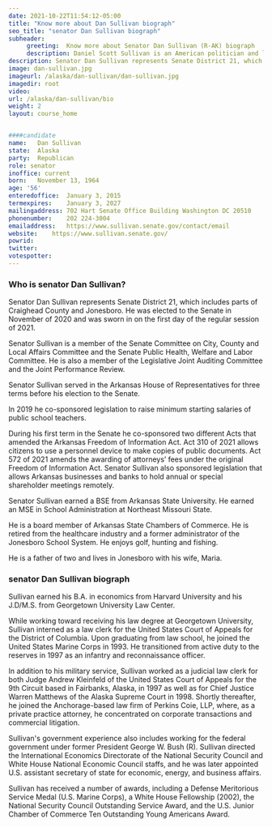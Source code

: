 ```yaml
---
date: 2021-10-22T11:54:12-05:00
title: "Know more about Dan Sullivan biograph"
seo_title: "senator Dan Sullivan biograph"
subheader:
     greeting:  Know more about Senator Dan Sullivan (R-AK) biograph
     description: Daniel Scott Sullivan is an American politician and lawyer serving as the junior United States Senator from Alaska since 2015. He is a member of the Republican Party. Sullivan was in active duty for the United States Marine Corps from 1993 to 1997, 2004 to 2006, and in 2009 and 2013.
description: Senator Dan Sullivan represents Senate District 21, which includes parts of Craighead County and Jonesboro. He was elected to the Senate in November of 2020 and was sworn in on the first day of the regular session of 2021.
image: dan-sullivan.jpg
imageurl: /alaska/dan-sullivan/dan-sullivan.jpg
imagedir: root
video: 
url: /alaska/dan-sullivan/bio
weight: 2
layout: course_home


####candidate
name:	Dan Sullivan
state:	Alaska
party:	Republican
role: senator
inoffice: current
born:	November 13, 1964
age: '56'
enteredoffice:	January 3, 2015
termexpires:	January 3, 2027
mailingaddress:	702 Hart Senate Office Building Washington DC 20510
phonenumber:	202 224-3004
emailaddress:	https://www.sullivan.senate.gov/contact/email
website:	https://www.sullivan.senate.gov/
powrid: 
twitter: 
votespotter: 
---
```



### Who is senator Dan Sullivan?
Senator Dan Sullivan represents Senate District 21, which includes parts of Craighead County and Jonesboro. He was elected to the Senate in November of 2020 and was sworn in on the first day of the regular session of 2021.

Senator Sullivan is a member of the Senate Committee on City, County and Local Affairs Committee and the Senate Public Health, Welfare and Labor Committee.  He is also a member of the Legislative Joint Auditing Committee and the Joint Performance Review.

Senator Sullivan served in the Arkansas House of Representatives for three terms before his election to the Senate.

In 2019 he co-sponsored legislation to raise minimum starting salaries of public school teachers.

During his first term in the Senate he co-sponsored two different Acts that amended the Arkansas Freedom of Information Act.  Act 310 of 2021 allows citizens to use a personnel device to make copies of public documents.  Act 572 of 2021 amends the awarding of attorneys’ fees under the original Freedom of Information Act.  Senator Sullivan also sponsored legislation that allows Arkansas businesses and banks to hold annual or special shareholder meetings remotely.

Senator Sullivan earned a BSE from Arkansas State University. He earned an MSE in School Administration at Northeast Missouri State.

He is a board member of Arkansas State Chambers of Commerce.  He is retired from the healthcare industry and a former administrator of the Jonesboro School System.  He enjoys golf, hunting and fishing. 

He is a father of two and lives in Jonesboro with his wife, Maria.




### senator Dan Sullivan biograph
Sullivan earned his B.A. in economics from Harvard University and his J.D/M.S. from Georgetown University Law Center.

While working toward receiving his law degree at Georgetown University, Sullivan interned as a law clerk for the United States Court of Appeals for the District of Columbia. Upon graduating from law school, he joined the United States Marine Corps in 1993. He transitioned from active duty to the reserves in 1997 as an infantry and reconnaissance officer.

In addition to his military service, Sullivan worked as a judicial law clerk for both Judge Andrew Kleinfeld of the United States Court of Appeals for the 9th Circuit based in Fairbanks, Alaska, in 1997 as well as for Chief Justice Warren Matthews of the Alaska Supreme Court in 1998. Shortly thereafter, he joined the Anchorage-based law firm of Perkins Coie, LLP, where, as a private practice attorney, he concentrated on corporate transactions and commercial litigation.

Sullivan's government experience also includes working for the federal government under former President George W. Bush (R). Sullivan directed the International Economics Directorate of the National Security Council and White House National Economic Council staffs, and he was later appointed U.S. assistant secretary of state for economic, energy, and business affairs.

Sullivan has received a number of awards, including a Defense Meritorious Service Medal (U.S. Marine Corps), a White House Fellowship (2002), the National Security Council Outstanding Service Award, and the U.S. Junior Chamber of Commerce Ten Outstanding Young Americans Award.

